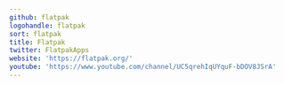 ```yaml
---
github: flatpak
logohandle: flatpak
sort: flatpak
title: Flatpak
twitter: FlatpakApps
website: 'https://flatpak.org/'
youtube: 'https://www.youtube.com/channel/UC5qrehIqUYquF-bDOV8JSrA'
---
```

